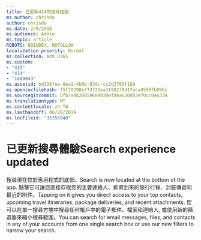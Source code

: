 ```yaml
---
title: 已更新414的搜尋經驗
ms.author: chrisda
author: chrisda
ms.date: 2/9/2018
ms.audience: Admin
ms.topic: article
ROBOTS: NOINDEX, NOFOLLOW
localization_priority: Normal
ms.collection: Adm_O365
ms.custom:
- "415"
- "414"
- "1600043"
ms.assetid: bd328fee-8ea1-4b0b-930c-cc3d3765f1b9
ms.openlocfilehash: f5f70298e773722ea1f982f9d17aca45997b096c
ms.sourcegitcommit: 5fb7a4b28859690020efdea630d03e70cc0e6334
ms.translationtype: MT
ms.contentlocale: zh-TW
ms.lasthandoff: 06/28/2019
ms.locfileid: "35355940"
---
```

# <a name="search-experience-updated"></a><span data-ttu-id="05dbe-102">已更新搜尋體驗</span><span class="sxs-lookup"><span data-stu-id="05dbe-102">Search experience updated</span></span>

<span data-ttu-id="05dbe-103">搜尋現在位於應用程式的底部。</span><span class="sxs-lookup"><span data-stu-id="05dbe-103">Search is now located at the bottom of the app.</span></span> <span data-ttu-id="05dbe-104">點擊它可讓您直接存取您的主要連絡人、即將到來的旅行行程、封裝傳遞和最近的附件。</span><span class="sxs-lookup"><span data-stu-id="05dbe-104">Tapping on it gives you direct access to your top contacts, upcoming travel itineraries, package deliveries, and recent attachments.</span></span> <span data-ttu-id="05dbe-105">您可以在單一搜尋方塊中搜尋任何帳戶中的電子郵件、檔案和連絡人, 或使用新的篩選器來縮小搜尋範圍。</span><span class="sxs-lookup"><span data-stu-id="05dbe-105">You can search for email messages, files, and contacts in any of your accounts from one single search box or use our new filters to narrow your search.</span></span>
